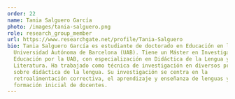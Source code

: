 ```yaml
---
order: 22
name: Tania Salguero García
photo: /images/tania-salguero.png
role: research_group_member
url: https://www.researchgate.net/profile/Tania-Salguero
bio: Tania Salguero García es estudiante de doctorado en Educación en la
  Universidad Autónoma de Barcelona (UAB). Tiene un Máster en Investigación en
  Educación por la UAB, con especialización en Didáctica de la Lengua y la
  Literatura. Ha trabajado como técnica de investigación en diversos proyectos
  sobre didáctica de la lengua. Su investigación se centra en la
  retroalimentación correctiva, el aprendizaje y enseñanza de lenguas y la
  formación inicial de docentes.
---
```

